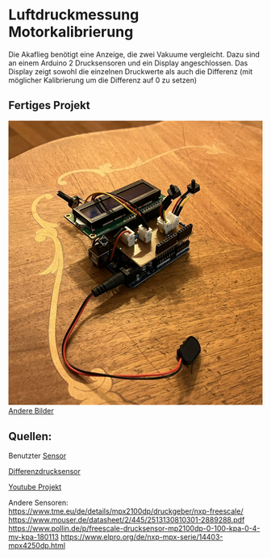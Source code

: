 # Luftdruckmessung Motorkalibrierung
Die Akaflieg benötigt eine Anzeige, die zwei Vakuume vergleicht.
Dazu sind an einem Arduino 2 Drucksensoren und ein Display angeschlossen.
Das Display zeigt sowohl die einzelnen Druckwerte als auch die Differenz (mit möglicher Kalibrierung um die Differenz auf 0 zu setzen)

## Fertiges Projekt
![](./Bilder/IMG5.JPEG)
[Andere Bilder](./Bilder/)



## Quellen:
Benutzter [Sensor](https://www.reichelt.de/drucksensor-15--115-kpa-46-mv-kpa-mpxh-6115a6u-p82344.html)

[Differenzdrucksensor](https://de.wikipedia.org/wiki/Differenzdrucksensor)

[Youtube Projekt](https://www.youtube.com/watch?v=0Un4PbA6CQ4)

Andere Sensoren:
https://www.tme.eu/de/details/mpx2100dp/druckgeber/nxp-freescale/
https://www.mouser.de/datasheet/2/445/2513130810301-2889288.pdf
https://www.pollin.de/p/freescale-drucksensor-mp2100dp-0-100-kpa-0-4-mv-kpa-180113
https://www.elpro.org/de/nxp-mpx-serie/14403-mpx4250dp.html